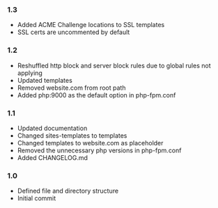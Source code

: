 ### 1.3
* Added ACME Challenge locations to SSL templates
* SSL certs are uncommented by default

### 1.2
* Reshuffled http block and server block rules due to global rules not applying
* Updated templates
* Removed website.com from root path
* Added php:9000 as the default option in php-fpm.conf 

### 1.1
* Updated documentation
* Changed sites-templates to templates 
* Changed templates  to website.com as placeholder
* Removed the unnecessary php versions in php-fpm.conf
* Added CHANGELOG.md

### 1.0
* Defined file and directory structure
* Initial commit
